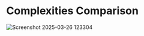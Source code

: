 # Complexities Comparison
![Screenshot 2025-03-26 123304](https://github.com/user-attachments/assets/a9893b37-6cec-4f71-ad92-3a6059e5c61f)
